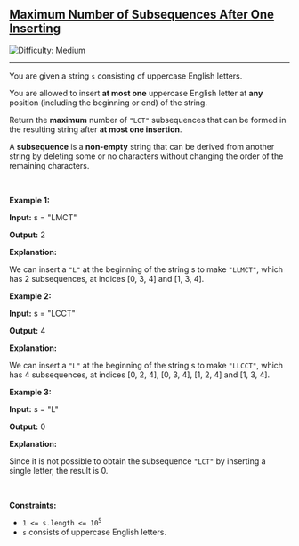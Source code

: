 <h2><a href="https://leetcode.com/problems/maximum-number-of-subsequences-after-one-inserting">Maximum Number of Subsequences After One Inserting</a></h2> <img src='https://img.shields.io/badge/Difficulty-Medium-orange' alt='Difficulty: Medium' /><hr><p>You are given a string <code>s</code> consisting of uppercase English letters.</p>

<p>You are allowed to insert <strong>at most one</strong> uppercase English letter at <strong>any</strong> position (including the beginning or end) of the string.</p>

<p>Return the <strong>maximum</strong> number of <code>&quot;LCT&quot;</code> subsequences that can be formed in the resulting string after <strong>at most one insertion</strong>.</p>

<p>A <strong>subsequence</strong> is a <strong>non-empty</strong> string that can be derived from another string by deleting some or no characters without changing the order of the remaining characters.</p>

<p>&nbsp;</p>
<p><strong class="example">Example 1:</strong></p>

<div class="example-block">
<p><strong>Input:</strong> <span class="example-io">s = &quot;LMCT&quot;</span></p>

<p><strong>Output:</strong> <span class="example-io">2</span></p>

<p><strong>Explanation:</strong></p>

<p>We can insert a <code>&quot;L&quot;</code> at the beginning of the string s to make <code>&quot;LLMCT&quot;</code>, which has 2 subsequences, at indices [0, 3, 4] and [1, 3, 4].</p>
</div>

<p><strong class="example">Example 2:</strong></p>

<div class="example-block">
<p><strong>Input:</strong> <span class="example-io">s = &quot;LCCT&quot;</span></p>

<p><strong>Output:</strong> <span class="example-io">4</span></p>

<p><strong>Explanation:</strong></p>

<p>We can insert a <code>&quot;L&quot;</code> at the beginning of the string s to make <code>&quot;LLCCT&quot;</code>, which has 4 subsequences, at indices [0, 2, 4], [0, 3, 4], [1, 2, 4] and [1, 3, 4].</p>
</div>

<p><strong class="example">Example 3:</strong></p>

<div class="example-block">
<p><strong>Input:</strong> <span class="example-io">s = &quot;L&quot;</span></p>

<p><strong>Output:</strong> <span class="example-io">0</span></p>

<p><strong>Explanation:</strong></p>

<p>Since it is not possible to obtain the subsequence <code>&quot;LCT&quot;</code> by inserting a single letter, the result is 0.</p>
</div>

<p>&nbsp;</p>
<p><strong>Constraints:</strong></p>

<ul>
	<li><code>1 &lt;= s.length &lt;= 10<sup>5</sup></code></li>
	<li><code>s</code> consists of uppercase English letters.</li>
</ul>
